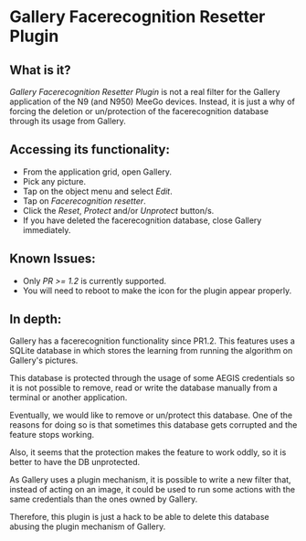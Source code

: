 Gallery Facerecognition Resetter Plugin
=======================================

What is it?
-----------

*Gallery Facerecognition Resetter Plugin* is not a real filter for the
Gallery application of the N9 (and N950) MeeGo devices. Instead, it is
just a why of forcing the deletion or un/protection of the
facerecognition database through its usage from Gallery.

Accessing its functionality:
----------------------------
 * From the application grid, open Gallery.
 * Pick any picture.
 * Tap on the object menu and select *Edit*.
 * Tap on *Facerecognition resetter*.
 * Click the *Reset*, *Protect* and/or *Unprotect* button/s.
 * If you have deleted the facerecognition database, close Gallery immediately.

Known Issues:
-------------
 * Only *PR >= 1.2* is currently supported.
 * You will need to reboot to make the icon for the plugin appear properly.

In depth:
---------

Gallery has a facerecognition functionality since PR1.2. This features
uses a SQLite database in which stores the learning from running the
algorithm on Gallery's pictures.

This database is protected through the usage of some AEGIS credentials
so it is not possible to remove, read or write the database manually
from a terminal or another application.

Eventually, we would like to remove or un/protect this database. One
of the reasons for doing so is that sometimes this database gets
corrupted and the feature stops working.

Also, it seems that the protection makes the feature to work oddly, so
it is better to have the DB unprotected.

As Gallery uses a plugin mechanism, it is possible to write a new
filter that, instead of acting on an image, it could be used to run
some actions with the same credentials than the ones owned by Gallery.

Therefore, this plugin is just a hack to be able to delete this
database abusing the plugin mechanism of Gallery.